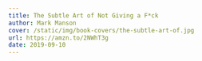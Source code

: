 ```yaml
---
title: The Subtle Art of Not Giving a F*ck
author: Mark Manson
cover: /static/img/book-covers/the-subtle-art-of.jpg
url: https://amzn.to/2NWhT3g
date: 2019-09-10
---
```

